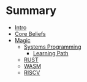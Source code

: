 # Summary

- [Intro](./intro.md)
- [Core Beliefs](./core_beliefs.md)
- [Magic](./tech.md)
  - [Systems Programming](systems_programming.md)
    - [Learning Path](systems_programming_path.md)
  - [RUST]()
  - [WASM]()
  - [RISCV]()
